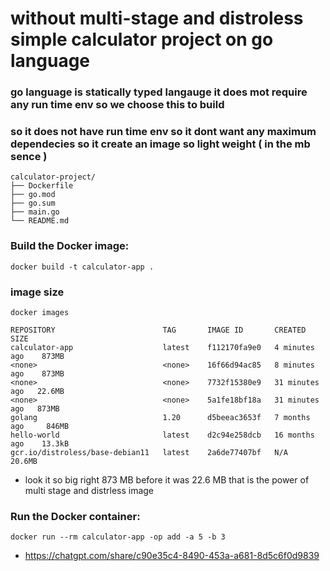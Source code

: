 # without multi-stage and distroless simple calculator project on go language 
### go language is statically typed langauge it does mot require any run time env so we choose this to build 
### so it does not have run time env so it dont want any maximum dependecies so it create an image so light weight ( in the  mb  sence )


```
calculator-project/
├── Dockerfile
├── go.mod
├── go.sum
├── main.go
└── README.md
```

### Build the Docker image:
```
docker build -t calculator-app .
```
### image size
```
docker images
```

```
REPOSITORY                        TAG       IMAGE ID       CREATED          SIZE
calculator-app                    latest    f112170fa9e0   4 minutes ago    873MB
<none>                            <none>    16f66d94ac85   8 minutes ago    873MB
<none>                            <none>    7732f15380e9   31 minutes ago   22.6MB
<none>                            <none>    5a1fe18bf18a   31 minutes ago   873MB
golang                            1.20      d5beeac3653f   7 months ago     846MB
hello-world                       latest    d2c94e258dcb   16 months ago    13.3kB
gcr.io/distroless/base-debian11   latest    2a6de77407bf   N/A              20.6MB
```
  - look it so big right  873 MB before it was 22.6 MB  that is the power of multi stage and distrless image
### Run the Docker container:
```
docker run --rm calculator-app -op add -a 5 -b 3
```
- https://chatgpt.com/share/c90e35c4-8490-453a-a681-8d5c6f0d9839
